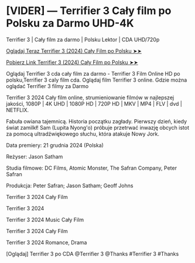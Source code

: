 # [VIDER] — Terrifier 3 Cały film po Polsku za Darmo UHD-4K

Terrifier 3 | Cały film za darmo | Polsku Lektor | CDA UHD/720p

<a href="https://love-4k.com/pl/movie/1034541/terrifier-3-gitcodepl"> Oglądaj Teraz Terrifier 3 (2024) Cały Film po Polsku ➤➤  </a>

<a href="https://love-4k.com/pl/movie/1034541/terrifier-3-gitcodepl"> Pobierz Link Terrifier 3 (2024) Cały Film po Polsku ➤➤ </a>

Oglądaj Terrifier 3 cda cały film za darmo - Terrifier 3 Film Online HD po polsku,Terrifier 3 caly film cda. Oglądaj film Terrifier 3 online. Gdzie można oglądać Terrifier 3 filmy za Darmo

Terrifier 3 2024 Cały film online, strumieniowanie filmów w najlepszej jakości, 1080P | 4K UHD | 1080P HD | 720P HD | MKV | MP4 | FLV | dvd | NETFLIX.

Fabuła owiana tajemnicą. Historia początku zagłady. Pierwszy dzień, kiedy świat zamilkł! Sam (Lupita Nyong'o) próbuje przetrwać inwazję obcych istot za pomocą ultradźwiękowego słuchu, która atakuje Nowy Jork.

Data premiery: 21 grudnia 2024 (Polska)

Reżyser: Jason Satham

Studia filmowe: DC Films, Atomic Monster, The Safran Company, Peter Safran

Produkcja: Peter Safran; Jason Satham; Geoff Johns

Terrifier 3 2024 Cały Film

Terrifier 3 2024

Terrifier 3 2024 Music Cały Film

Terrifier 3 2024 Cały Film

Terrifier 3 2024 Romance, Drama

[Oglądaj] Terrifier 3 po CDA @Terrifier 3 @Thanks #Terrifier 3 #Thanks
